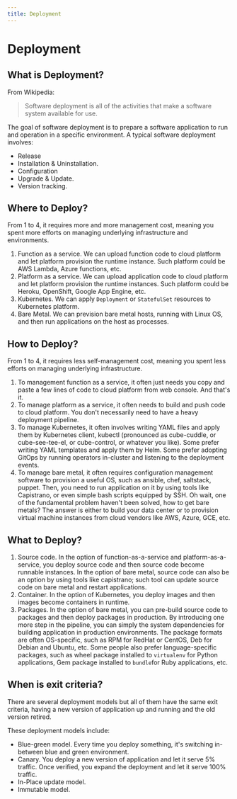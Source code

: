 ```yaml
---
title: Deployment
---
```


# Deployment

## What is Deployment?

From Wikipedia:

> Software deployment is all of the activities that make a software system available for use.

The goal of software deployment is to prepare a software application to run and operation in a specific environment. A typical software deployment involves:

* Release
* Installation & Uninstallation.
* Configuration
* Upgrade & Update.
* Version tracking.

## Where to Deploy?

From 1 to 4, it requires more and more management cost, meaning you spent more efforts on managing underlying infrastructure and environments.

1. Function as a service. We can upload function code to cloud platform and let platform provision the runtime instance. Such platform could be AWS Lambda, Azure functions, etc.
2. Platform as a service. We can upload application code to cloud platform and let platform provision the runtime instances. Such platform could be Heroku, OpenShift, Google App Engine, etc.
3. Kubernetes. We can apply `Deployment` or `StatefulSet` resources to Kubernetes platform.
4. Bare Metal. We can prevision bare metal hosts, running with Linux OS, and then run applications on the host as processes.

## How to Deploy?

From 1 to 4, it requires less self-management cost, meaning you spent less efforts on managing underlying infrastructure.

1. To management function as a service, it often just needs you copy and paste a few lines of code to cloud platform from web console. And that's it.
2. To manage platform as a service, it often needs to build and push code to cloud platform. You don't necessarily need to have a heavy deployment pipeline.
3. To manage Kubernetes, it often involves writing YAML files and apply them by Kubernetes client, kubectl (pronounced as cube-cuddle, or cube-see-tee-el, or cube-control, or whatever you like). Some prefer writing YAML templates and apply them by Helm. Some prefer adopting GitOps by running operators in-cluster and listening to the deployment events.
4. To manage bare metal, it often requires configuration management software to provision a useful OS, such as ansible, chef, saltstack, puppet. Then, you need to run application on it by using tools like Capistrano, or even simple bash scripts equipped by SSH. Oh wait, one of the fundamental problem haven't been solved, how to get bare metals? The answer is either to build your data center or to provision virtual machine instances from cloud vendors like AWS, Azure, GCE, etc.

## What to Deploy?

1. Source code. In the option of function-as-a-service and platform-as-a-service, you deploy source code and then source code become runnable instances. In the option of bare metal, source code can also be an option by using tools like capistrano; such tool can update source code on bare metal and restart applications.
2. Container. In the option of Kubernetes, you deploy images and then images become containers in runtime.
3. Packages. In the option of bare metal, you can pre-build source code to packages and then deploy packages in production. By introducing one more step in the pipeline, you can simply the system dependencies for building application in production environments. The package formats are often OS-specific, such as RPM for RedHat or CentOS, Deb for Debian and Ubuntu, etc. Some people also prefer language-specific packages, such as wheel package installed to `virtualenv` for Python applications, Gem package installed to `bundle`for Ruby applications, etc.

## When is exit criteria?

There are several deployment models but all of them have the same exit criteria, having a new version of application up and running and the old version retired.

These deployment models include:

* Blue-green model. Every time you deploy something, it's switching in-between blue and green environment.
* Canary. You deploy a new version of application and let it serve 5% traffic. Once verified, you expand the deployment and let it serve 100% traffic.
* In-Place update model.
* Immutable model.